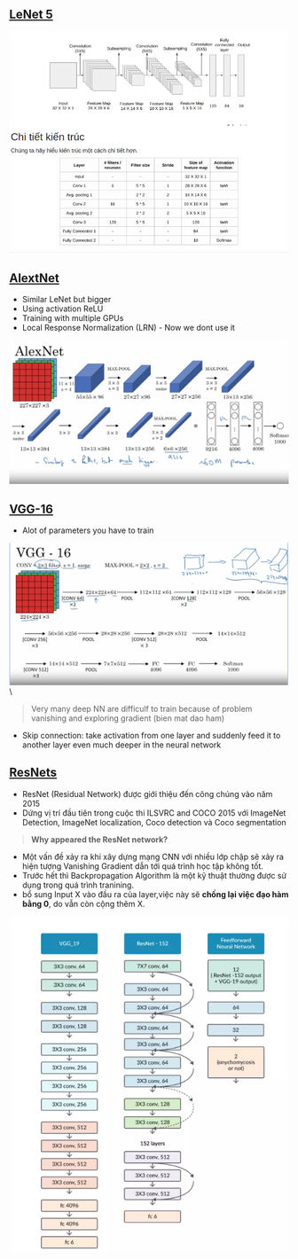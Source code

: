 ## **[LeNet 5](https://www.analyticsvidhya.com/blog/2021/03/the-architecture-of-lenet-5/)**

![Lenet 5](https://github.com/denotevn/Deep-Learning-Specialization-Coursera/blob/main/C4%20-%20Convolutional%20Neural%20Networks/Week%202/images/Lenet%205.png)

## **[AlextNet]()**
+ Similar LeNet but bigger
+ Using activation ReLU
+ Training with multiple GPUs
+ Local Response Normalization (LRN) - Now we dont use it

![AlextNet](https://github.com/denotevn/Deep-Learning-Specialization-Coursera/blob/main/C4%20-%20Convolutional%20Neural%20Networks/Week%202/images/AlexNet.png)


## **[VGG-16]()**
+ Alot of parameters you have to train

![VCG-16](https://github.com/denotevn/Deep-Learning-Specialization-Coursera/blob/main/C4%20-%20Convolutional%20Neural%20Networks/Week%202/images/VCG%20-%2016.png)\


> Very many deep NN are difficulf to train because of problem vanishing and exploring gradient (bien mat dao ham)
+ Skip connection: take activation from one layer  and suddenly feed it to another layer even much deeper in the neural network

## **[ResNets](https://viblo.asia/p/gioi-thieu-mang-resnet-vyDZOa7R5wj)**
+ ResNet (Residual Network) được giới thiệu đến công chúng vào năm 2015 
+ Dứng vị trí đầu tiên trong cuộc thi ILSVRC and COCO 2015 với ImageNet Detection, ImageNet localization, Coco detection và Coco segmentation
> **Why appeared the ResNet network?**
+ Một vấn đề xảy ra khi xây dựng mạng CNN với nhiều lớp chập sẽ xảy ra hiện tượng Vanishing Gradient dẫn tới quá trình học tập không tốt.
+ Trước hết thì Backpropagation Algorithm là một kỹ thuật thường được sử dụng trong quá trình tranining.
+ bổ sung Input X vào đầu ra của layer,việc này sẽ **chống lại việc đạo hàm bằng 0**, do vẫn còn cộng thêm X.

![Resnet](https://github.com/denotevn/Deep-Learning-Specialization-Coursera/blob/main/C4%20-%20Convolutional%20Neural%20Networks/Week%202/images/Resnet.png)
